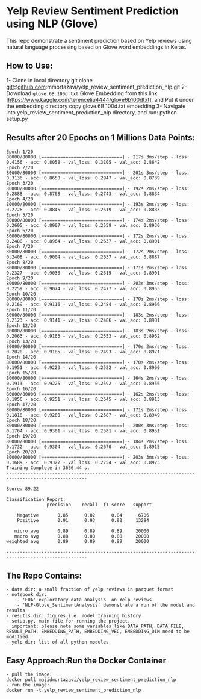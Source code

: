 # Yelp Review Sentiment Prediction using NLP (Glove)
This repo demonstrate a sentiment prediction based on Yelp reviews using natural language processing based on Glove word embeddings in Keras.

##  How to Use:
1- Clone in local directory
    git clone git@github.com:mmortazavi/yelp_review_sentiment_prediction_nlp.git
2- Download `glove.6B.100d.txt` Glove Embedding from this link [https://www.kaggle.com/terenceliu4444/glove6b100dtxt], and Put it under the embedding directory
    copy glove.6B.100d.txt embedding
3- Navigate into yelp_review_sentiment_prediction_nlp directory, and run:
    python setup.py
      
##  Results after 20 Epochs on 1 Millions Data Points:
    
    Epoch 1/20
    80000/80000 [==============================] - 217s 3ms/step - loss: 0.4156 - acc: 0.8058 - val_loss: 0.3105 - val_acc: 0.8642
    Epoch 2/20
    80000/80000 [==============================] - 201s 3ms/step - loss: 0.3136 - acc: 0.8650 - val_loss: 0.2947 - val_acc: 0.8739
    Epoch 3/20
    80000/80000 [==============================] - 192s 2ms/step - loss: 0.2888 - acc: 0.8768 - val_loss: 0.2743 - val_acc: 0.8834
    Epoch 4/20
    80000/80000 [==============================] - 193s 2ms/step - loss: 0.2726 - acc: 0.8845 - val_loss: 0.2619 - val_acc: 0.8883
    Epoch 5/20
    80000/80000 [==============================] - 174s 2ms/step - loss: 0.2605 - acc: 0.8907 - val_loss: 0.2559 - val_acc: 0.8930
    Epoch 6/20
    80000/80000 [==============================] - 172s 2ms/step - loss: 0.2488 - acc: 0.8964 - val_loss: 0.2637 - val_acc: 0.8901
    Epoch 7/20
    80000/80000 [==============================] - 172s 2ms/step - loss: 0.2408 - acc: 0.9004 - val_loss: 0.2637 - val_acc: 0.8887
    Epoch 8/20
    80000/80000 [==============================] - 171s 2ms/step - loss: 0.2327 - acc: 0.9036 - val_loss: 0.2615 - val_acc: 0.8901
    Epoch 9/20
    80000/80000 [==============================] - 203s 3ms/step - loss: 0.2259 - acc: 0.9074 - val_loss: 0.2477 - val_acc: 0.8953
    Epoch 10/20
    80000/80000 [==============================] - 178s 2ms/step - loss: 0.2169 - acc: 0.9116 - val_loss: 0.2484 - val_acc: 0.8966
    Epoch 11/20
    80000/80000 [==============================] - 183s 2ms/step - loss: 0.2123 - acc: 0.9141 - val_loss: 0.2486 - val_acc: 0.8981
    Epoch 12/20
    80000/80000 [==============================] - 183s 2ms/step - loss: 0.2063 - acc: 0.9163 - val_loss: 0.2553 - val_acc: 0.8962
    Epoch 13/20
    80000/80000 [==============================] - 170s 2ms/step - loss: 0.2020 - acc: 0.9185 - val_loss: 0.2493 - val_acc: 0.8971
    Epoch 14/20
    80000/80000 [==============================] - 170s 2ms/step - loss: 0.1951 - acc: 0.9223 - val_loss: 0.2522 - val_acc: 0.8960
    Epoch 15/20
    80000/80000 [==============================] - 164s 2ms/step - loss: 0.1913 - acc: 0.9225 - val_loss: 0.2592 - val_acc: 0.8956
    Epoch 16/20
    80000/80000 [==============================] - 162s 2ms/step - loss: 0.1856 - acc: 0.9251 - val_loss: 0.2645 - val_acc: 0.8913
    Epoch 17/20
    80000/80000 [==============================] - 171s 2ms/step - loss: 0.1818 - acc: 0.9280 - val_loss: 0.2587 - val_acc: 0.8949
    Epoch 18/20
    80000/80000 [==============================] - 200s 3ms/step - loss: 0.1764 - acc: 0.9301 - val_loss: 0.2581 - val_acc: 0.8951
    Epoch 19/20
    80000/80000 [==============================] - 184s 2ms/step - loss: 0.1732 - acc: 0.9304 - val_loss: 0.2670 - val_acc: 0.8915
    Epoch 20/20
    80000/80000 [==============================] - 203s 3ms/step - loss: 0.1689 - acc: 0.9327 - val_loss: 0.2754 - val_acc: 0.8923
    Training Complete in 3666.44 s.
    ----------------------------------------------------------------------------------------------------

    Score: 89.22

    Classification Report:
                   precision    recall  f1-score   support

        Negative       0.85      0.82      0.84      6706
        Positive       0.91      0.93      0.92     13294

       micro avg       0.89      0.89      0.89     20000
       macro avg       0.88      0.88      0.88     20000
    weighted avg       0.89      0.89      0.89     20000

    ----------------------------------------------------------------------------------------------------
## The Repo Contains:
    - data dir: a small fraction of yelp reviews in parquet format
    - notebook dir: 
        - 'EDA' exploratory data analysis  on Yelp reviews
        - 'NLP-Glove_SentimentAnalysis' demonstrate a run of the model and results
    - resutls dir: figures i.e. model training history
    - setup.py, main file for running the project. 
      important: please note some variables like DATA_PATH, DATA_FILE, RESULT_PATH, EMBEDDING_PATH, EMBEDDING_VEC, EMBEDDING_DIM need to be modified.
    - yelp dir: list of all python modules
    
##  Easy Approach:Run the Docker Container
    - pull the image:
    docker pull majidmortazavi/yelp_review_sentiment_prediction_nlp
    - run the image:
    docker run -t yelp_review_sentiment_prediction_nlp
